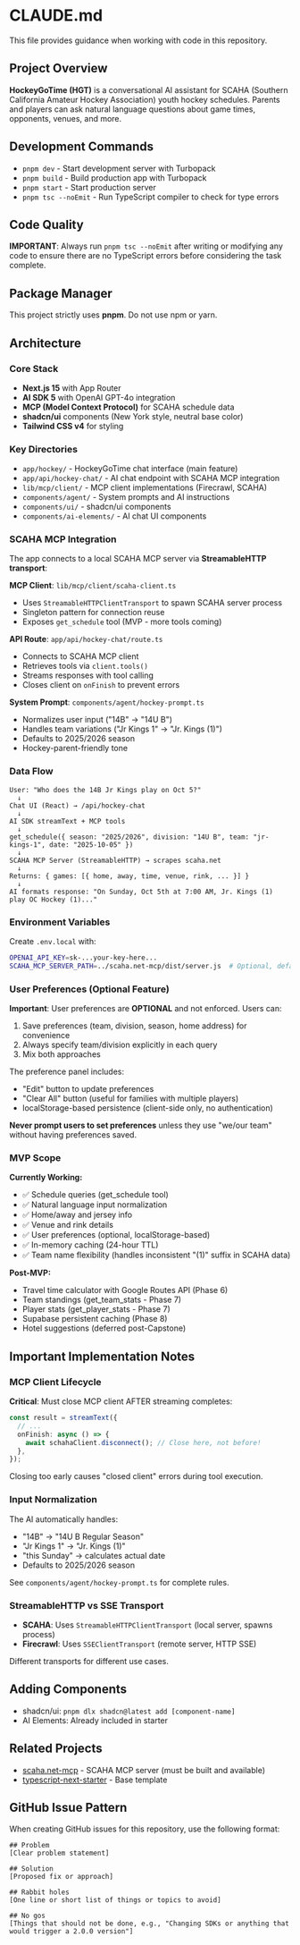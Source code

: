 # CLAUDE.md

This file provides guidance when working with code in this repository.

## Project Overview

**HockeyGoTime (HGT)** is a conversational AI assistant for SCAHA (Southern California Amateur Hockey Association) youth hockey schedules. Parents and players can ask natural language questions about game times, opponents, venues, and more.

## Development Commands

- `pnpm dev` - Start development server with Turbopack
- `pnpm build` - Build production app with Turbopack
- `pnpm start` - Start production server
- `pnpm tsc --noEmit` - Run TypeScript compiler to check for type errors

## Code Quality

**IMPORTANT**: Always run `pnpm tsc --noEmit` after writing or modifying any code to ensure there are no TypeScript errors before considering the task complete.

## Package Manager

This project strictly uses **pnpm**. Do not use npm or yarn.

## Architecture

### Core Stack
- **Next.js 15** with App Router
- **AI SDK 5** with OpenAI GPT-4o integration
- **MCP (Model Context Protocol)** for SCAHA schedule data
- **shadcn/ui** components (New York style, neutral base color)
- **Tailwind CSS v4** for styling

### Key Directories
- `app/hockey/` - HockeyGoTime chat interface (main feature)
- `app/api/hockey-chat/` - AI chat endpoint with SCAHA MCP integration
- `lib/mcp/client/` - MCP client implementations (Firecrawl, SCAHA)
- `components/agent/` - System prompts and AI instructions
- `components/ui/` - shadcn/ui components
- `components/ai-elements/` - AI chat UI components

### SCAHA MCP Integration

The app connects to a local SCAHA MCP server via **StreamableHTTP transport**:

**MCP Client**: `lib/mcp/client/scaha-client.ts`
- Uses `StreamableHTTPClientTransport` to spawn SCAHA server process
- Singleton pattern for connection reuse
- Exposes `get_schedule` tool (MVP - more tools coming)

**API Route**: `app/api/hockey-chat/route.ts`
- Connects to SCAHA MCP client
- Retrieves tools via `client.tools()`
- Streams responses with tool calling
- Closes client on `onFinish` to prevent errors

**System Prompt**: `components/agent/hockey-prompt.ts`
- Normalizes user input ("14B" → "14U B")
- Handles team variations ("Jr Kings 1" → "Jr. Kings (1)")
- Defaults to 2025/2026 season
- Hockey-parent-friendly tone

### Data Flow

```
User: "Who does the 14B Jr Kings play on Oct 5?"
  ↓
Chat UI (React) → /api/hockey-chat
  ↓
AI SDK streamText + MCP tools
  ↓
get_schedule({ season: "2025/2026", division: "14U B", team: "jr-kings-1", date: "2025-10-05" })
  ↓
SCAHA MCP Server (StreamableHTTP) → scrapes scaha.net
  ↓
Returns: { games: [{ home, away, time, venue, rink, ... }] }
  ↓
AI formats response: "On Sunday, Oct 5th at 7:00 AM, Jr. Kings (1) play OC Hockey (1)..."
```

### Environment Variables

Create `.env.local` with:
```bash
OPENAI_API_KEY=sk-...your-key-here...
SCAHA_MCP_SERVER_PATH=../scaha.net-mcp/dist/server.js  # Optional, defaults to this
```

### User Preferences (Optional Feature)

**Important**: User preferences are **OPTIONAL** and not enforced. Users can:
1. Save preferences (team, division, season, home address) for convenience
2. Always specify team/division explicitly in each query
3. Mix both approaches

The preference panel includes:
- "Edit" button to update preferences
- "Clear All" button (useful for families with multiple players)
- localStorage-based persistence (client-side only, no authentication)

**Never prompt users to set preferences** unless they use "we/our team" without having preferences saved.

### MVP Scope

**Currently Working:**
- ✅ Schedule queries (get_schedule tool)
- ✅ Natural language input normalization
- ✅ Home/away and jersey info
- ✅ Venue and rink details
- ✅ User preferences (optional, localStorage-based)
- ✅ In-memory caching (24-hour TTL)
- ✅ Team name flexibility (handles inconsistent "(1)" suffix in SCAHA data)

**Post-MVP:**
- Travel time calculator with Google Routes API (Phase 6)
- Team standings (get_team_stats - Phase 7)
- Player stats (get_player_stats - Phase 7)
- Supabase persistent caching (Phase 8)
- Hotel suggestions (deferred post-Capstone)

## Important Implementation Notes

### MCP Client Lifecycle

**Critical**: Must close MCP client AFTER streaming completes:

```typescript
const result = streamText({
  // ...
  onFinish: async () => {
    await schahaClient.disconnect(); // Close here, not before!
  },
});
```

Closing too early causes "closed client" errors during tool execution.

### Input Normalization

The AI automatically handles:
- "14B" → "14U B Regular Season"
- "Jr Kings 1" → "Jr. Kings (1)"
- "this Sunday" → calculates actual date
- Defaults to 2025/2026 season

See `components/agent/hockey-prompt.ts` for complete rules.

### StreamableHTTP vs SSE Transport

- **SCAHA**: Uses `StreamableHTTPClientTransport` (local server, spawns process)
- **Firecrawl**: Uses `SSEClientTransport` (remote server, HTTP SSE)

Different transports for different use cases.

## Adding Components

- shadcn/ui: `pnpm dlx shadcn@latest add [component-name]`
- AI Elements: Already included in starter

## Related Projects

- [scaha.net-mcp](https://github.com/joerawr/scaha.net-mcp) - SCAHA MCP server (must be built and available)
- [typescript-next-starter](https://github.com/AgentEngineer-ing/typescript-next-starter) - Base template

## GitHub Issue Pattern

When creating GitHub issues for this repository, use the following format:

```
## Problem
[Clear problem statement]

## Solution
[Proposed fix or approach]

## Rabbit holes
[One line or short list of things or topics to avoid]

## No gos
[Things that should not be done, e.g., "Changing SDKs or anything that would trigger a 2.0.0 version"]
```
